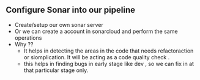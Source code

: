 ## Configure Sonar into our pipeline 

* Create/setup our own sonar server 
* Or we can create a account in sonarcloud and perform the same operations
* Why ??
    * It helps in detecting the areas in the code that needs refactoraction or siomplication. It will be acting as a code quality check . 
    * this helps in finding bugs in early stage like dev , so we can fix in at that particular stage only.